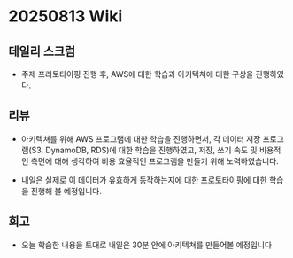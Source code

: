 # 20250813 Wiki

## 데일리 스크럼

- 주제 프리토타이핑 진행 후, AWS에 대한 학습과 아키텍쳐에 대한 구상을 진행하였다.

## 리뷰

- 아키텍쳐를 위해 AWS 프로그램에 대한 학습을 진행하면서, 각 데이터 저장 프로그램(S3, DynamoDB, RDS)에 대한 학습을 진행하였고, 저장, 쓰기 속도 및 비용적인 측면에 대해 생각하여 비용 효율적인 프로그램을 만들기 위해 노력하였습니다.

- 내일은 실제로 이 데이터가 유효하게 동작하는지에 대한 프로토타이핑에 대한 학습을 진행해 볼 예정입니다.

## 회고

- 오늘 학습한 내용을 토대로 내일은 30분 안에 아키텍쳐를 만들어볼 예정입니다